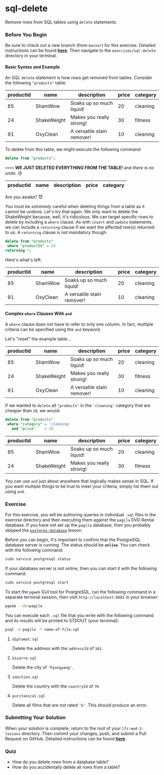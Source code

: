 # sql-delete

Remove rows from SQL tables using `delete` statements.

### Before You Begin

Be sure to check out a new branch (from `master`) for this exercise. Detailed instructions can be found [**here**](../../guides/before-each-exercise.md). Then navigate to the `exercises/sql-delete` directory in your terminal.

#### Basic Syntax and Example

An SQL `delete` statement is how rows get removed from tables. Consider the following `"products"` table:

| productId | name        | description                | price | category |
|-----------|-------------|----------------------------|-------|----------|
| 85        | ShamWow     | Soaks up so much liquid!   | 20    | cleaning |
| 24        | ShakeWeight | Makes you really strong!   | 30    | fitness  |
| 91        | OxyClean    | A versatile stain remover! | 10    | cleaning |

To delete from this table, we might execute the following command:

```sql
delete from "products";
```

💀💀💀💀 **WE JUST DELETED EVERYTHING FROM THE TABLE!** and _there is no undo_. 😢

| productId | name        | description                | price | category |
|-----------|-------------|----------------------------|-------|----------|

Are you awake? 😈

You must be _extremely_ careful when deleting things from a table as it cannot be undone. Let's try that again. We only want to delete the ShakeWeight because, well, it's ridiculous. We can target specific rows to delete by including a `where` clause. As with `insert` and `update` statements, we can include a `returning` clause if we want the affected row(s) returned to us. A `returning` clause is not mandatory though.

```sql
delete from "products"
 where "productId" = 24
returning *;
```

Here's what's left:

| productId | name        | description                | price | category |
|-----------|-------------|----------------------------|-------|----------|
| 85        | ShamWow     | Soaks up so much liquid!   | 20    | cleaning |
| 91        | OxyClean    | A versatile stain remover! | 10    | cleaning |

#### Complex `where` Clauses With `and`

A `where` clause does not have to refer to only one column. In fact, multiple criteria can be specified using the `and` keyword.

Let's "reset" the example table...

| productId | name        | description                | price | category |
|-----------|-------------|----------------------------|-------|----------|
| 85        | ShamWow     | Soaks up so much liquid!   | 20    | cleaning |
| 24        | ShakeWeight | Makes you really strong!   | 30    | fitness  |
| 91        | OxyClean    | A versatile stain remover! | 10    | cleaning |

If we wanted to `delete` all `"products"` in the `'cleaning'` category that are cheaper than `20`, we would:

```sql
delete from "products"
 where "category" = 'cleaning'
   and "price"    < 20
```

| productId | name        | description                | price | category |
|-----------|-------------|----------------------------|-------|----------|
| 85        | ShamWow     | Soaks up so much liquid!   | 20    | cleaning |
| 24        | ShakeWeight | Makes you really strong!   | 30    | fitness  |

You can use `and` just about anywhere that logically makes sense in SQL. If you want multiple things to be true to meet your criteria, simply list them out using `and`.

### Exercise

For this exercise, you will be authoring queries in individual `.sql` files in the exercise directory and then executing them against the `pagila` DVD Rental database. If you have not set up the `pagila` database, then you probably skipped the [`postgres-database`](../postgres-database) lesson.

Before you can begin, it's important to confirm that the PostgreSQL database server is running. The status should be **`online`**. You can check with the following command:

```bash
sudo service postgresql status
```

If your database server is not online, then you can start it with the following command:

```bash
sudo service postgresql start
```

To start the `pgweb` GUI tool for PostgreSQL, run the following command in a separate terminal session, then visit `http://localhost:8081` in your browser:

```bash
pgweb --db=pagila
```

You can execute each `.sql` file that you write with the following command and its results will be printed to STDOUT (your terminal):

```bash
psql -d pagila -f name-of-file.sql
```

1. `diplomat.sql`

    Delete the address with the `addressId` of `161`.

1. `bizarre.sql`

    Delete the city of `'Pyongyang'`.

1. `sanction.sql`

    Delete the country with the `countryId` of `70`.

1. `puritanical.sql`

    Delete all films that are not rated `'G'`. This should produce an error.

### Submitting Your Solution

When your solution is complete, return to the root of your `lfz-mod-2-lessons` directory. Then commit your changes, push, and submit a Pull Request on GitHub. Detailed instructions can be found [**here**](../../guides/after-each-exercise.md).

### Quiz

- How do you delete rows from a database table?
- How do you accidentally delete all rows from a table?
